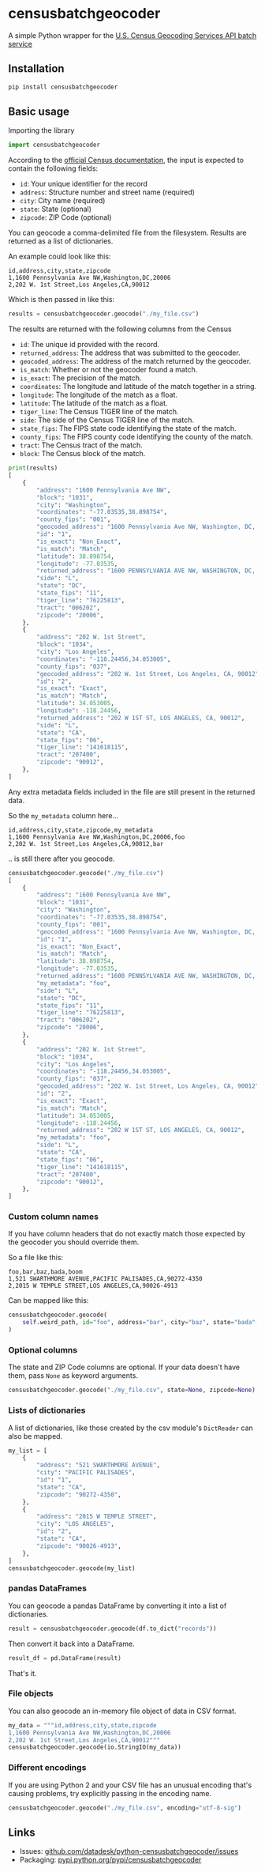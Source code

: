 ```{include} _templates/nav.html
```

# censusbatchgeocoder

A simple Python wrapper for the [U.S. Census Geocoding Services API batch service](https://www.documentcloud.org/documents/3894452-Census-Geocoding-Services-API.html)

## Installation

```bash
pip install censusbatchgeocoder
```

## Basic usage

Importing the library

```python
import censusbatchgeocoder
```

According to the [official Census documentation](https://www.documentcloud.org/documents/3894452-Census-Geocoding-Services-API.html), the input is expected to contain the following fields:

* ``id``: Your unique identifier for the record
* ``address``: Structure number and street name (required)
* ``city``: City name (required)
* ``state``: State (optional)
* ``zipcode``: ZIP Code (optional)

You can geocode a comma-delimited file from the filesystem. Results are returned as a list of dictionaries.

An example could look like this:

```text
id,address,city,state,zipcode
1,1600 Pennsylvania Ave NW,Washington,DC,20006
2,202 W. 1st Street,Los Angeles,CA,90012
```

Which is then passed in like this:

```python
results = censusbatchgeocoder.geocode("./my_file.csv")
```

The results are returned with the following columns from the Census

* ``id``: The unique id provided with the record.
* ``returned_address``: The address that was submitted to the geocoder.
* ``geocoded_address``: The address of the match returned by the geocoder.
* ``is_match``: Whether or not the geocoder found a match.
* ``is_exact``: The precision of the match.
* ``coordinates``: The longitude and latitude of the match together in a string.
* ``longitude``: The longitude of the match as a float.
* ``latitude``: The latitude of the match as a float.
* ``tiger_line``: The Census TIGER line of the match.
* ``side``: The side of the Census TIGER line of the match.
* ``state_fips``: The FIPS state code identifying the state of the match.
* ``county_fips``: The FIPS county code identifying the county of the match.
* ``tract``: The Census tract of the match.
* ``block``: The Census block of the match.

```python
print(results)
[
    {
        "address": "1600 Pennsylvania Ave NW",
        "block": "1031",
        "city": "Washington",
        "coordinates": "-77.03535,38.898754",
        "county_fips": "001",
        "geocoded_address": "1600 Pennsylvania Ave NW, Washington, DC, 20006",
        "id": "1",
        "is_exact": "Non_Exact",
        "is_match": "Match",
        "latitude": 38.898754,
        "longitude": -77.03535,
        "returned_address": "1600 PENNSYLVANIA AVE NW, WASHINGTON, DC, 20502",
        "side": "L",
        "state": "DC",
        "state_fips": "11",
        "tiger_line": "76225813",
        "tract": "006202",
        "zipcode": "20006",
    },
    {
        "address": "202 W. 1st Street",
        "block": "1034",
        "city": "Los Angeles",
        "coordinates": "-118.24456,34.053005",
        "county_fips": "037",
        "geocoded_address": "202 W. 1st Street, Los Angeles, CA, 90012",
        "id": "2",
        "is_exact": "Exact",
        "is_match": "Match",
        "latitude": 34.053005,
        "longitude": -118.24456,
        "returned_address": "202 W 1ST ST, LOS ANGELES, CA, 90012",
        "side": "L",
        "state": "CA",
        "state_fips": "06",
        "tiger_line": "141618115",
        "tract": "207400",
        "zipcode": "90012",
    },
]
```

Any extra metadata fields included in the file are still present in the returned data.

So the ``my_metadata`` column here...

```text
id,address,city,state,zipcode,my_metadata
1,1600 Pennsylvania Ave NW,Washington,DC,20006,foo
2,202 W. 1st Street,Los Angeles,CA,90012,bar
```

.. is still there after you geocode.

```python
censusbatchgeocoder.geocode("./my_file.csv")
[
    {
        "address": "1600 Pennsylvania Ave NW",
        "block": "1031",
        "city": "Washington",
        "coordinates": "-77.03535,38.898754",
        "county_fips": "001",
        "geocoded_address": "1600 Pennsylvania Ave NW, Washington, DC, 20006",
        "id": "1",
        "is_exact": "Non_Exact",
        "is_match": "Match",
        "latitude": 38.898754,
        "longitude": -77.03535,
        "returned_address": "1600 PENNSYLVANIA AVE NW, WASHINGTON, DC, 20502",
        "my_metadata": "foo",
        "side": "L",
        "state": "DC",
        "state_fips": "11",
        "tiger_line": "76225813",
        "tract": "006202",
        "zipcode": "20006",
    },
    {
        "address": "202 W. 1st Street",
        "block": "1034",
        "city": "Los Angeles",
        "coordinates": "-118.24456,34.053005",
        "county_fips": "037",
        "geocoded_address": "202 W. 1st Street, Los Angeles, CA, 90012",
        "id": "2",
        "is_exact": "Exact",
        "is_match": "Match",
        "latitude": 34.053005,
        "longitude": -118.24456,
        "returned_address": "202 W 1ST ST, LOS ANGELES, CA, 90012",
        "my_metadata": "foo",
        "side": "L",
        "state": "CA",
        "state_fips": "06",
        "tiger_line": "141618115",
        "tract": "207400",
        "zipcode": "90012",
    },
]
```

### Custom column names

If you have column headers that do not exactly match those expected by the geocoder you should override them.

So a file like this:

```text
foo,bar,baz,bada,boom
1,521 SWARTHMORE AVENUE,PACIFIC PALISADES,CA,90272-4350
2,2015 W TEMPLE STREET,LOS ANGELES,CA,90026-4913
```

Can be mapped like this:

```python
censusbatchgeocoder.geocode(
    self.weird_path, id="foo", address="bar", city="baz", state="bada", zipcode="boom"
)
```

### Optional columns

The state and ZIP Code columns are optional. If your data doesn't have them, pass ``None`` as keyword arguments.

```python
censusbatchgeocoder.geocode("./my_file.csv", state=None, zipcode=None)
```

### Lists of dictionaries

A list of dictionaries, like those created by the csv module's ``DictReader`` can also be mapped.

```python
my_list = [
    {
        "address": "521 SWARTHMORE AVENUE",
        "city": "PACIFIC PALISADES",
        "id": "1",
        "state": "CA",
        "zipcode": "90272-4350",
    },
    {
        "address": "2015 W TEMPLE STREET",
        "city": "LOS ANGELES",
        "id": "2",
        "state": "CA",
        "zipcode": "90026-4913",
    },
]
censusbatchgeocoder.geocode(my_list)
```

### pandas DataFrames

You can geocode a pandas DataFrame by converting it into a list of dictionaries.

```python
result = censusbatchgeocoder.geocode(df.to_dict("records"))
```

Then convert it back into a DataFrame.

```python
result_df = pd.DataFrame(result)
```

That's it.

### File objects

You can also geocode an in-memory file object of data in CSV format.

```python
my_data = """id,address,city,state,zipcode
1,1600 Pennsylvania Ave NW,Washington,DC,20006
2,202 W. 1st Street,Los Angeles,CA,90012"""
censusbatchgeocoder.geocode(io.StringIO(my_data))
```

### Different encodings

If you are using Python 2 and your CSV file has an unusual encoding that's causing problems, try explicitly passing in the encoding name.

```python
censusbatchgeocoder.geocode("./my_file.csv", encoding="utf-8-sig")
```

## Links

* Issues: [github.com/datadesk/python-censusbatchgeocoder/issues](https://github.com/datadesk/censusbatchgeocoder/issues)
* Packaging: [pypi.python.org/pypi/censusbatchgeocoder](https://pypi.python.org/pypi/censusbatchgeocoder)
